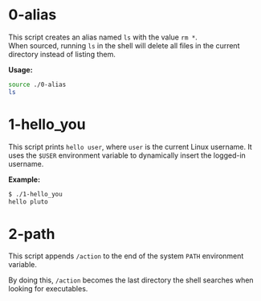 # 0-alias
This script creates an alias named `ls` with the value `rm *`.  
When sourced, running `ls` in the shell will delete all files in the current directory instead of listing them.  

**Usage:**
```bash
source ./0-alias
ls
```



# 1-hello_you

This script prints `hello user`, where `user` is the current Linux username.
It uses the `$USER` environment variable to dynamically insert the logged-in username.

**Example:**
```bash
$ ./1-hello_you
hello pluto
```



# 2-path

This script appends `/action` to the end of the system `PATH` environment variable.

By doing this, `/action` becomes the last directory the shell searches when looking for executables.

